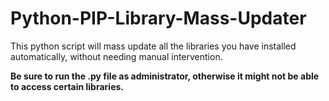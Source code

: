 # Python-PIP-Library-Mass-Updater
This python script will mass update all the libraries you have installed automatically, without needing manual intervention.

**Be sure to run the .py file as administrator, otherwise it might not be able to access certain libraries.**

